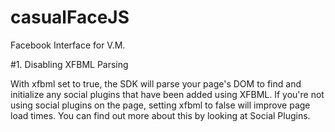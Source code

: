 # casualFaceJS
Facebook Interface for V.M.

#1. Disabling XFBML Parsing

With xfbml set to true, the SDK will parse your page's DOM to find and initialize any social plugins that have been added using XFBML. If you're not using social plugins on the page, setting xfbml to false will improve page load times. You can find out more about this by looking at Social Plugins.
